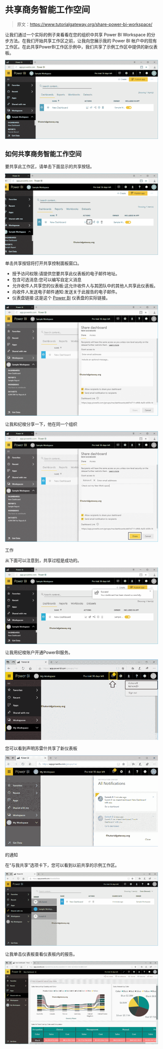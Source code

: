 # 共享商务智能工作空间

> 原文：<https://www.tutorialgateway.org/share-power-bi-workspace/>

让我们通过一个实际的例子来看看在您的组织中共享 Power BI Workspace 的分步方法。在我们开始共享工作区之前，让我向您展示我的 Power BI 帐户中的现有工作区。在此共享PowerBI工作区示例中，我们共享了示例工作区中提供的新仪表板。

![Share Power BI Workspace 1](img/4cd07d80b6a0f0a88c771fcde67c95b5.png)

## 如何共享商务智能工作空间

要共享此工作区，请单击下面显示的共享按钮。

![Share Power BI Workspace 2](img/1b457b8a5638757be70bc4176ab8f94b.png)

单击共享按钮将打开共享控制面板窗口。

*   授予访问权限:请提供您要共享此仪表板的电子邮件地址。
*   包含可选消息:您可以编写自定义消息
*   允许收件人共享您的仪表板:这允许收件人与其团队中的其他人共享此仪表板。
*   向收件人发送电子邮件通知:发送关于此报告的电子邮件。
*   仪表盘链接:这是这个 [Power BI](https://www.tutorialgateway.org/power-bi-tutorial/) 仪表盘的实际链接。

![Share Power BI Workspace 3](img/20e3438af637118c88a739e4543fba60.png)

让我和纪梭分享一下，他在同一个组织

![Share Power BI Workspace 4](img/eefa965632538bcfe6856b2c65ffb2a3.png)

工作

从下面可以注意到，共享过程是成功的。

![Share Power BI Workspace 5](img/8595915808260bc0605027cafd92c59a.png)

让我用纪梭账户开通PowerBI服务。

![Share Power BI Workspace 6](img/f19bd2bf68631722f68ffc647cafa428.png)

您可以看到声明苏雷什共享了新仪表板

![Share Power BI Workspace 7](img/3eb0fd2db64947934c9a028a89f4bb97.png)

的通知

在“与我共享”选项卡下，您可以看到以前共享的示例工作区。

![Share Power BI Workspace 8](img/93ff201c848b450f37262bd81a58615b.png)

让我单击仪表板查看仪表板内的报告。

![Share Power BI Workspace 9](img/92c02fa35c6b850ea606f52194df5919.png)